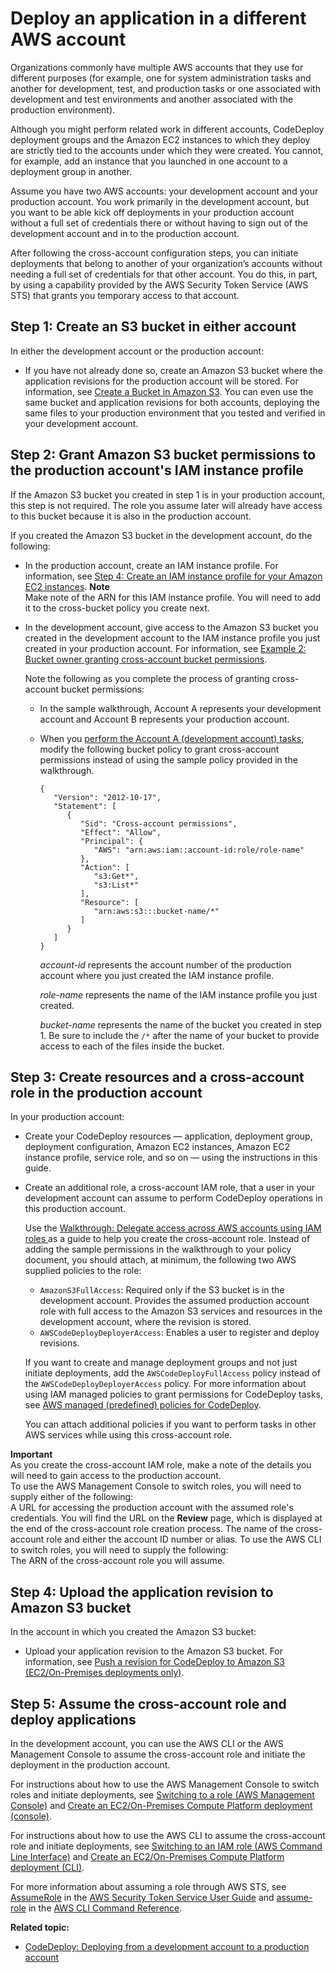 # Deploy an application in a different AWS account<a name="deployments-cross-account"></a>

Organizations commonly have multiple AWS accounts that they use for different purposes \(for example, one for system administration tasks and another for development, test, and production tasks or one associated with development and test environments and another associated with the production environment\)\.

Although you might perform related work in different accounts, CodeDeploy deployment groups and the Amazon EC2 instances to which they deploy are strictly tied to the accounts under which they were created\. You cannot, for example, add an instance that you launched in one account to a deployment group in another\.

Assume you have two AWS accounts: your development account and your production account\. You work primarily in the development account, but you want to be able kick off deployments in your production account without a full set of credentials there or without having to sign out of the development account and in to the production account\. 

After following the cross\-account configuration steps, you can initiate deployments that belong to another of your organization’s accounts without needing a full set of credentials for that other account\. You do this, in part, by using a capability provided by the AWS Security Token Service \(AWS STS\) that grants you temporary access to that account\. 

## Step 1: Create an S3 bucket in either account<a name="deployments-cross-account-1-create-s3-bucket"></a>

In either the development account or the production account:
+ If you have not already done so, create an Amazon S3 bucket where the application revisions for the production account will be stored\. For information, see [Create a Bucket in Amazon S3](https://docs.aws.amazon.com/AmazonS3/latest/gsg/CreatingABucket.html)\. You can even use the same bucket and application revisions for both accounts, deploying the same files to your production environment that you tested and verified in your development account\.

## Step 2: Grant Amazon S3 bucket permissions to the production account's IAM instance profile<a name="deployments-cross-account-2-grant-bucket-permissions"></a>

If the Amazon S3 bucket you created in step 1 is in your production account, this step is not required\. The role you assume later will already have access to this bucket because it is also in the production account\.

If you created the Amazon S3 bucket in the development account, do the following:
+ In the production account, create an IAM instance profile\. For information, see [Step 4: Create an IAM instance profile for your Amazon EC2 instances](getting-started-create-iam-instance-profile.md)\. 
**Note**  
Make note of the ARN for this IAM instance profile\. You will need to add it to the cross\-bucket policy you create next\.
+ In the development account, give access to the Amazon S3 bucket you created in the development account to the IAM instance profile you just created in your production account\. For information, see [ Example 2: Bucket owner granting cross\-account bucket permissions](https://docs.aws.amazon.com/AmazonS3/latest/dev/example-walkthroughs-managing-access-example2.html)\. 

  Note the following as you complete the process of granting cross\-account bucket permissions:
  + In the sample walkthrough, Account A represents your development account and Account B represents your production account\. 
  + When you [perform the Account A \(development account\) tasks](https://docs.aws.amazon.com/AmazonS3/latest/dev/example-walkthroughs-managing-access-example2.html#access-policies-walkthrough-cross-account-permissions-acctA-tasks), modify the following bucket policy to grant cross\-account permissions instead of using the sample policy provided in the walkthrough\.

    ```
    {
       "Version": "2012-10-17",
       "Statement": [
          {
             "Sid": "Cross-account permissions",
             "Effect": "Allow",
             "Principal": {
                "AWS": "arn:aws:iam::account-id:role/role-name" 
             },
             "Action": [
                "s3:Get*",
                "s3:List*"
             ],
             "Resource": [
                "arn:aws:s3:::bucket-name/*"
             ]
          }
       ]
    }
    ```

    *account\-id* represents the account number of the production account where you just created the IAM instance profile\.

    *role\-name* represents the name of the IAM instance profile you just created\.

    *bucket\-name* represents the name of the bucket you created in step 1\. Be sure to include the `/*` after the name of your bucket to provide access to each of the files inside the bucket\.

## Step 3: Create resources and a cross\-account role in the production account<a name="deployments-cross-account-3-create-resources-and-role"></a>

In your production account:
+ Create your CodeDeploy resources — application, deployment group, deployment configuration, Amazon EC2 instances, Amazon EC2 instance profile, service role, and so on — using the instructions in this guide\.
+ Create an additional role, a cross\-account IAM role, that a user in your development account can assume to perform CodeDeploy operations in this production account\. 

  Use the [Walkthrough: Delegate access across AWS accounts using IAM roles ](https://docs.aws.amazon.com/IAM/latest/UserGuide/walkthru_cross-account-with-roles.html) as a guide to help you create the cross\-account role\. Instead of adding the sample permissions in the walkthrough to your policy document, you should attach, at minimum, the following two AWS supplied policies to the role: 
  + `AmazonS3FullAccess`: Required only if the S3 bucket is in the development account\. Provides the assumed production account role with full access to the Amazon S3 services and resources in the development account, where the revision is stored\. 
  + `AWSCodeDeployDeployerAccess`: Enables a user to register and deploy revisions\. 

  If you want to create and manage deployment groups and not just initiate deployments, add the `AWSCodeDeployFullAccess` policy instead of the `AWSCodeDeployDeployerAccess` policy\. For more information about using IAM managed policies to grant permissions for CodeDeploy tasks, see [AWS managed \(predefined\) policies for CodeDeploy](managed-policies.md)\. 

  You can attach additional policies if you want to perform tasks in other AWS services while using this cross\-account role\.

**Important**  
As you create the cross\-account IAM role, make a note of the details you will need to gain access to the production account\.  
To use the AWS Management Console to switch roles, you will need to supply either of the following:  
A URL for accessing the production account with the assumed role's credentials\. You will find the URL on the **Review** page, which is displayed at the end of the cross\-account role creation process\.
The name of the cross\-account role and either the account ID number or alias\. 
To use the AWS CLI to switch roles, you will need to supply the following:  
The ARN of the cross\-account role you will assume\.

## Step 4: Upload the application revision to Amazon S3 bucket<a name="deployments-cross-account-4-upload-application-revision"></a>

In the account in which you created the Amazon S3 bucket:
+ Upload your application revision to the Amazon S3 bucket\. For information, see [Push a revision for CodeDeploy to Amazon S3 \(EC2/On\-Premises deployments only\)](application-revisions-push.md)\. 

## Step 5: Assume the cross\-account role and deploy applications<a name="deployments-cross-account-5-assume-role-and-deploy"></a>

In the development account, you can use the AWS CLI or the AWS Management Console to assume the cross\-account role and initiate the deployment in the production account\. 

For instructions about how to use the AWS Management Console to switch roles and initiate deployments, see [Switching to a role \(AWS Management Console\)](https://docs.aws.amazon.com/IAM/latest/UserGuide/id_roles_use_switch-role-console.html) and [Create an EC2/On\-Premises Compute Platform deployment \(console\)](deployments-create-console.md)\.

For instructions about how to use the AWS CLI to assume the cross\-account role and initiate deployments, see [Switching to an IAM role \(AWS Command Line Interface\)](https://docs.aws.amazon.com/IAM/latest/UserGuide/id_roles_use_switch-role-cli.html) and [Create an EC2/On\-Premises Compute Platform deployment \(CLI\)](deployments-create-cli.md)\.

For more information about assuming a role through AWS STS, see [AssumeRole](https://docs.aws.amazon.com/STS/latest/APIReference/API_AssumeRole.html) in the [AWS Security Token Service User Guide](https://docs.aws.amazon.com/STS/latest/APIReference/Welcome.html) and [assume\-role](https://docs.aws.amazon.com/cli/latest/reference/sts/assume-role.html) in the [AWS CLI Command Reference](https://docs.aws.amazon.com/cli/latest/reference/)\.

**Related topic:**
+ [CodeDeploy: Deploying from a development account to a production account](http://aws.amazon.com/blogs/devops/aws-codedeploy-deploying-from-a-development-account-to-a-production-account/)